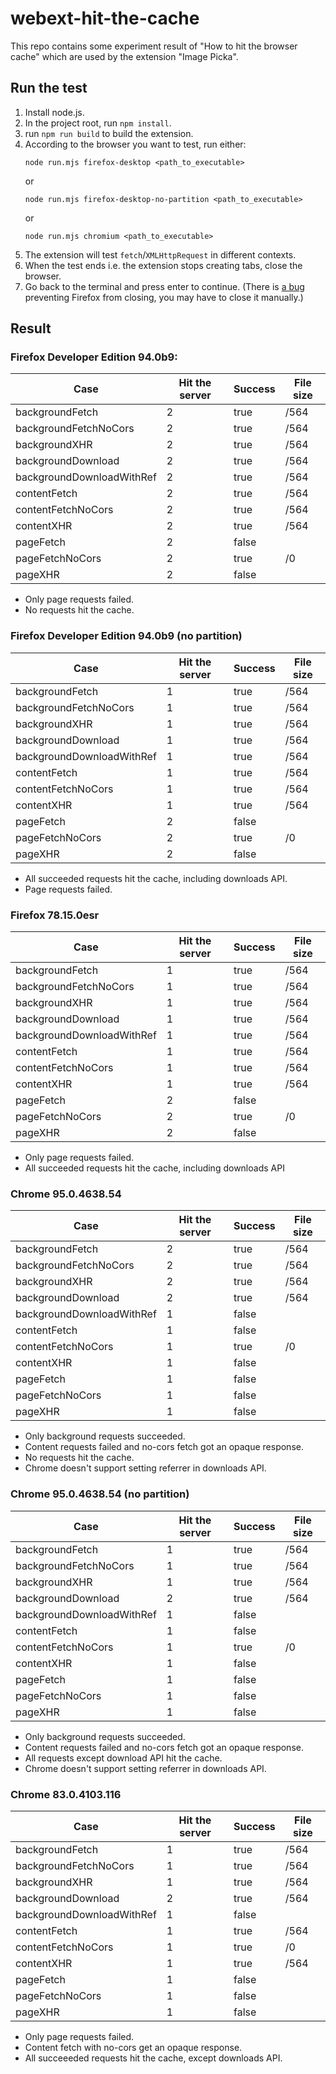 webext-hit-the-cache
====================

This repo contains some experiment result of "How to hit the browser cache" which are used by the extension "Image Picka".

Run the test
------------

1. Install node.js.
2. In the project root, run `npm install`.
3. run `npm run build` to build the extension.
4. According to the browser you want to test, run either:
   ```
   node run.mjs firefox-desktop <path_to_executable>
   ```
   or
   ```
   node run.mjs firefox-desktop-no-partition <path_to_executable>
   ```
   or 
   ```
   node run.mjs chromium <path_to_executable>
   ```
5. The extension will test `fetch`/`XMLHttpRequest` in different contexts.
6. When the test ends i.e. the extension stops creating tabs, close the browser.
7. Go back to the terminal and press enter to continue. (There is [a bug](https://github.com/mozilla/web-ext/issues/1569) preventing Firefox from closing, you may have to close it manually.)

Result
-------

### Firefox Developer Edition 94.0b9:

| Case                      | Hit the server | Success | File size |
| ------------------------- | -------------- | ------- | --------- |
| backgroundFetch           | 2              | true    | /564      |
| backgroundFetchNoCors     | 2              | true    | /564      |
| backgroundXHR             | 2              | true    | /564      |
| backgroundDownload        | 2              | true    | /564      |
| backgroundDownloadWithRef | 2              | true    | /564      |
| contentFetch              | 2              | true    | /564      |
| contentFetchNoCors        | 2              | true    | /564      |
| contentXHR                | 2              | true    | /564      |
| pageFetch                 | 2              | false   |           |
| pageFetchNoCors           | 2              | true    | /0        |
| pageXHR                   | 2              | false   |           |

* Only page requests failed.
* No requests hit the cache.

### Firefox Developer Edition 94.0b9 (no partition)

| Case                      | Hit the server | Success | File size |
| ------------------------- | -------------- | ------- | --------- |
| backgroundFetch           | 1              | true    | /564      |
| backgroundFetchNoCors     | 1              | true    | /564      |
| backgroundXHR             | 1              | true    | /564      |
| backgroundDownload        | 1              | true    | /564      |
| backgroundDownloadWithRef | 1              | true    | /564      |
| contentFetch              | 1              | true    | /564      |
| contentFetchNoCors        | 1              | true    | /564      |
| contentXHR                | 1              | true    | /564      |
| pageFetch                 | 2              | false   |           |
| pageFetchNoCors           | 2              | true    | /0        |
| pageXHR                   | 2              | false   |           |

* All succeeded requests hit the cache, including downloads API.
* Page requests failed.

### Firefox 78.15.0esr

| Case                      | Hit the server | Success | File size |
| ------------------------- | -------------- | ------- | --------- |
| backgroundFetch           | 1              | true    | /564      |
| backgroundFetchNoCors     | 1              | true    | /564      |
| backgroundXHR             | 1              | true    | /564      |
| backgroundDownload        | 1              | true    | /564      |
| backgroundDownloadWithRef | 1              | true    | /564      |
| contentFetch              | 1              | true    | /564      |
| contentFetchNoCors        | 1              | true    | /564      |
| contentXHR                | 1              | true    | /564      |
| pageFetch                 | 2              | false   |           |
| pageFetchNoCors           | 2              | true    | /0        |
| pageXHR                   | 2              | false   |           |

* Only page requests failed.
* All succeeded requests hit the cache, including downloads API

### Chrome 95.0.4638.54

| Case                      | Hit the server | Success | File size |
| ------------------------- | -------------- | ------- | --------- |
| backgroundFetch           | 2              | true    | /564      |
| backgroundFetchNoCors     | 2              | true    | /564      |
| backgroundXHR             | 2              | true    | /564      |
| backgroundDownload        | 2              | true    | /564      |
| backgroundDownloadWithRef | 1              | false   |           |
| contentFetch              | 1              | false   |           |
| contentFetchNoCors        | 1              | true    | /0        |
| contentXHR                | 1              | false   |           |
| pageFetch                 | 1              | false   |           |
| pageFetchNoCors           | 1              | false   |           |
| pageXHR                   | 1              | false   |           |

* Only background requests succeeded.
* Content requests failed and no-cors fetch got an opaque response.
* No requests hit the cache.
* Chrome doesn't support setting referrer in downloads API.

### Chrome 95.0.4638.54 (no partition)

| Case                      | Hit the server | Success | File size |
| ------------------------- | -------------- | ------- | --------- |
| backgroundFetch           | 1              | true    | /564      |
| backgroundFetchNoCors     | 1              | true    | /564      |
| backgroundXHR             | 1              | true    | /564      |
| backgroundDownload        | 2              | true    | /564      |
| backgroundDownloadWithRef | 1              | false   |           |
| contentFetch              | 1              | false   |           |
| contentFetchNoCors        | 1              | true    | /0        |
| contentXHR                | 1              | false   |           |
| pageFetch                 | 1              | false   |           |
| pageFetchNoCors           | 1              | false   |           |
| pageXHR                   | 1              | false   |           |

* Only background requests succeeded.
* Content requests failed and no-cors fetch got an opaque response.
* All requests except download API hit the cache.
* Chrome doesn't support setting referrer in downloads API.

### Chrome 83.0.4103.116

| Case                      | Hit the server | Success | File size |
| ------------------------- | -------------- | ------- | --------- |
| backgroundFetch           | 1              | true    | /564      |
| backgroundFetchNoCors     | 1              | true    | /564      |
| backgroundXHR             | 1              | true    | /564      |
| backgroundDownload        | 2              | true    | /564      |
| backgroundDownloadWithRef | 1              | false   |           |
| contentFetch              | 1              | true    | /564      |
| contentFetchNoCors        | 1              | true    | /0        |
| contentXHR                | 1              | true    | /564      |
| pageFetch                 | 1              | false   |           |
| pageFetchNoCors           | 1              | false   |           |
| pageXHR                   | 1              | false   |           |

* Only page requests failed.
* Content fetch with no-cors get an opaque response.
* All succeeeded requests hit the cache, except downloads API.
